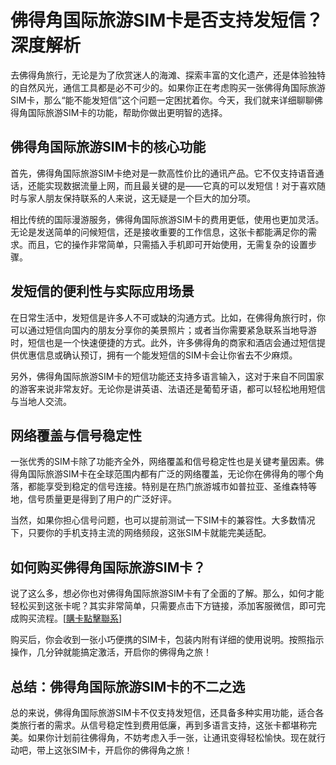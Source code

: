 # 佛得角国际旅游SIM卡是否支持发短信？深度解析

去佛得角旅行，无论是为了欣赏迷人的海滩、探索丰富的文化遗产，还是体验独特的自然风光，通信工具都是必不可少的。如果你正在考虑购买一张佛得角国际旅游SIM卡，那么“能不能发短信”这个问题一定困扰着你。今天，我们就来详细聊聊佛得角国际旅游SIM卡的功能，帮助你做出更明智的选择。

## 佛得角国际旅游SIM卡的核心功能

首先，佛得角国际旅游SIM卡绝对是一款高性价比的通讯产品。它不仅支持语音通话，还能实现数据流量上网，而且最关键的是——它真的可以发短信！对于喜欢随时与家人朋友保持联系的人来说，这无疑是一个巨大的加分项。

相比传统的国际漫游服务，佛得角国际旅游SIM卡的费用更低，使用也更加灵活。无论是发送简单的问候短信，还是接收重要的工作信息，这张卡都能满足你的需求。而且，它的操作非常简单，只需插入手机即可开始使用，无需复杂的设置步骤。

## 发短信的便利性与实际应用场景

在日常生活中，发短信是许多人不可或缺的沟通方式。比如，在佛得角旅行时，你可以通过短信向国内的朋友分享你的美景照片；或者当你需要紧急联系当地导游时，短信也是一个快速便捷的方式。此外，许多佛得角的商家和酒店会通过短信提供优惠信息或确认预订，拥有一个能发短信的SIM卡会让你省去不少麻烦。

另外，佛得角国际旅游SIM卡的短信功能还支持多语言输入，这对于来自不同国家的游客来说非常友好。无论你是讲英语、法语还是葡萄牙语，都可以轻松地用短信与当地人交流。

## 网络覆盖与信号稳定性

一张优秀的SIM卡除了功能齐全外，网络覆盖和信号稳定性也是关键考量因素。佛得角国际旅游SIM卡在全球范围内都有广泛的网络覆盖，无论你在佛得角的哪个角落，都能享受到稳定的信号连接。特别是在热门旅游城市如普拉亚、圣维森特等地，信号质量更是得到了用户的广泛好评。

当然，如果你担心信号问题，也可以提前测试一下SIM卡的兼容性。大多数情况下，只要你的手机支持主流的网络频段，这张SIM卡就能完美适配。

## 如何购买佛得角国际旅游SIM卡？

说了这么多，想必你也对佛得角国际旅游SIM卡有了全面的了解。那么，如何才能轻松买到这张卡呢？其实非常简单，只需要点击下方链接，添加客服微信，即可完成购买流程。[[購卡點擊聯系](https://t.me/s/esim1088)]

购买后，你会收到一张小巧便携的SIM卡，包装内附有详细的使用说明。按照指示操作，几分钟就能搞定激活，开启你的佛得角之旅！

## 总结：佛得角国际旅游SIM卡的不二之选

总的来说，佛得角国际旅游SIM卡不仅支持发短信，还具备多种实用功能，适合各类旅行者的需求。从信号稳定性到费用低廉，再到多语言支持，这张卡都堪称完美。如果你计划前往佛得角，不妨考虑入手一张，让通讯变得轻松愉快。现在就行动吧，带上这张SIM卡，开启你的佛得角之旅！